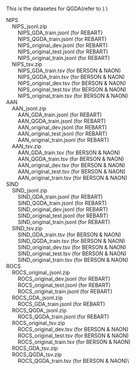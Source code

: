 This is the datasetes for QGDA(refer to ).\

NIPS\
&nbsp;&nbsp;&nbsp;&nbsp;NIPS_jsonl.zip\
&nbsp;&nbsp;&nbsp;&nbsp;&nbsp;&nbsp;&nbsp;&nbsp;NIPS_GDA_train.jsonl (for REBART)\
&nbsp;&nbsp;&nbsp;&nbsp;&nbsp;&nbsp;&nbsp;&nbsp;NIPS_QGDA_train.jsonl (for REBART)\
&nbsp;&nbsp;&nbsp;&nbsp;&nbsp;&nbsp;&nbsp;&nbsp;NIPS_original_dev.jsonl (for REBART)\
&nbsp;&nbsp;&nbsp;&nbsp;&nbsp;&nbsp;&nbsp;&nbsp;NIPS_original_test.jsonl (for REBART)\
&nbsp;&nbsp;&nbsp;&nbsp;&nbsp;&nbsp;&nbsp;&nbsp;NIPS_original_train.jsonl (for REBART)\
&nbsp;&nbsp;&nbsp;&nbsp;NIPS_tsv.zip\
&nbsp;&nbsp;&nbsp;&nbsp;&nbsp;&nbsp;&nbsp;&nbsp;NIPS_GDA_train.tsv (for BERSON & NAON)\
&nbsp;&nbsp;&nbsp;&nbsp;&nbsp;&nbsp;&nbsp;&nbsp;NIPS_QGDA_train.tsv (for BERSON & NAON)\
&nbsp;&nbsp;&nbsp;&nbsp;&nbsp;&nbsp;&nbsp;&nbsp;NIPS_original_dev.tsv (for BERSON & NAON)\
&nbsp;&nbsp;&nbsp;&nbsp;&nbsp;&nbsp;&nbsp;&nbsp;NIPS_original_test.tsv (for BERSON & NAON)\
&nbsp;&nbsp;&nbsp;&nbsp;&nbsp;&nbsp;&nbsp;&nbsp;NIPS_original_train.tsv (for BERSON & NAON)\
AAN\
&nbsp;&nbsp;&nbsp;&nbsp;AAN_jsonl.zip\
&nbsp;&nbsp;&nbsp;&nbsp;&nbsp;&nbsp;&nbsp;&nbsp;AAN_GDA_train.jsonl (for REBART)\
&nbsp;&nbsp;&nbsp;&nbsp;&nbsp;&nbsp;&nbsp;&nbsp;AAN_QGDA_train.jsonl (for REBART)\
&nbsp;&nbsp;&nbsp;&nbsp;&nbsp;&nbsp;&nbsp;&nbsp;AAN_original_dev.jsonl (for REBART)\
&nbsp;&nbsp;&nbsp;&nbsp;&nbsp;&nbsp;&nbsp;&nbsp;AAN_original_test.jsonl (for REBART)\
&nbsp;&nbsp;&nbsp;&nbsp;&nbsp;&nbsp;&nbsp;&nbsp;AAN_original_train.jsonl (for REBART)\
&nbsp;&nbsp;&nbsp;&nbsp;AAN_tsv.zip\
&nbsp;&nbsp;&nbsp;&nbsp;&nbsp;&nbsp;&nbsp;&nbsp;AAN_GDA_train.tsv (for BERSON & NAON)\
&nbsp;&nbsp;&nbsp;&nbsp;&nbsp;&nbsp;&nbsp;&nbsp;AAN_QGDA_train.tsv (for BERSON & NAON)\
&nbsp;&nbsp;&nbsp;&nbsp;&nbsp;&nbsp;&nbsp;&nbsp;AAN_original_dev.tsv (for BERSON & NAON)\
&nbsp;&nbsp;&nbsp;&nbsp;&nbsp;&nbsp;&nbsp;&nbsp;AAN_original_test.tsv (for BERSON & NAON)\
&nbsp;&nbsp;&nbsp;&nbsp;&nbsp;&nbsp;&nbsp;&nbsp;AAN_original_train.tsv (for BERSON & NAON)\
SIND\
&nbsp;&nbsp;&nbsp;&nbsp;SIND_jsonl.zip\
&nbsp;&nbsp;&nbsp;&nbsp;&nbsp;&nbsp;&nbsp;&nbsp;SIND_GDA_train.jsonl (for REBART)\
&nbsp;&nbsp;&nbsp;&nbsp;&nbsp;&nbsp;&nbsp;&nbsp;SIND_QGDA_train.jsonl (for REBART)\
&nbsp;&nbsp;&nbsp;&nbsp;&nbsp;&nbsp;&nbsp;&nbsp;SIND_original_dev.jsonl (for REBART)\
&nbsp;&nbsp;&nbsp;&nbsp;&nbsp;&nbsp;&nbsp;&nbsp;SIND_original_test.jsonl (for REBART)\
&nbsp;&nbsp;&nbsp;&nbsp;&nbsp;&nbsp;&nbsp;&nbsp;SIND_original_train.jsonl (for REBART)\
&nbsp;&nbsp;&nbsp;&nbsp;SIND_tsv.zip\
&nbsp;&nbsp;&nbsp;&nbsp;&nbsp;&nbsp;&nbsp;&nbsp;SIND_GDA_train.tsv (for BERSON & NAON)\
&nbsp;&nbsp;&nbsp;&nbsp;&nbsp;&nbsp;&nbsp;&nbsp;SIND_QGDA_train.tsv (for BERSON & NAON)\
&nbsp;&nbsp;&nbsp;&nbsp;&nbsp;&nbsp;&nbsp;&nbsp;SIND_original_dev.tsv (for BERSON & NAON)\
&nbsp;&nbsp;&nbsp;&nbsp;&nbsp;&nbsp;&nbsp;&nbsp;SIND_original_test.tsv (for BERSON & NAON)\
&nbsp;&nbsp;&nbsp;&nbsp;&nbsp;&nbsp;&nbsp;&nbsp;SIND_original_train.tsv (for BERSON & NAON)\
ROCS\
&nbsp;&nbsp;&nbsp;&nbsp;ROCS_original_jsonl.zip\
&nbsp;&nbsp;&nbsp;&nbsp;&nbsp;&nbsp;&nbsp;&nbsp;ROCS_original_dev.jsonl (for REBART)\
&nbsp;&nbsp;&nbsp;&nbsp;&nbsp;&nbsp;&nbsp;&nbsp;ROCS_original_test.jsonl (for REBART)\
&nbsp;&nbsp;&nbsp;&nbsp;&nbsp;&nbsp;&nbsp;&nbsp;ROCS_original_train.jsonl (for REBART)\
&nbsp;&nbsp;&nbsp;&nbsp;ROCS_GDA_jsonl.zip\
&nbsp;&nbsp;&nbsp;&nbsp;&nbsp;&nbsp;&nbsp;&nbsp;ROCS_GDA_train.jsonl (for REBART)\
&nbsp;&nbsp;&nbsp;&nbsp;ROCS_QGDA_jsonl.zip\
&nbsp;&nbsp;&nbsp;&nbsp;&nbsp;&nbsp;&nbsp;&nbsp;ROCS_QGDA_train.jsonl (for REBART)\
&nbsp;&nbsp;&nbsp;&nbsp;ROCS_original_tsv.zip\
&nbsp;&nbsp;&nbsp;&nbsp;&nbsp;&nbsp;&nbsp;&nbsp;ROCS_original_dev.tsv (for BERSON & NAON)\
&nbsp;&nbsp;&nbsp;&nbsp;&nbsp;&nbsp;&nbsp;&nbsp;ROCS_original_test.tsv (for BERSON & NAON)\
&nbsp;&nbsp;&nbsp;&nbsp;&nbsp;&nbsp;&nbsp;&nbsp;ROCS_original_train.tsv (for BERSON & NAON)\
&nbsp;&nbsp;&nbsp;&nbsp;ROCS_GDA_tsv.zip\
&nbsp;&nbsp;&nbsp;&nbsp;ROCS_QGDA_tsv.zip\
&nbsp;&nbsp;&nbsp;&nbsp;&nbsp;&nbsp;&nbsp;&nbsp;ROCS_QGDA_train.tsv (for BERSON & NAON)\
